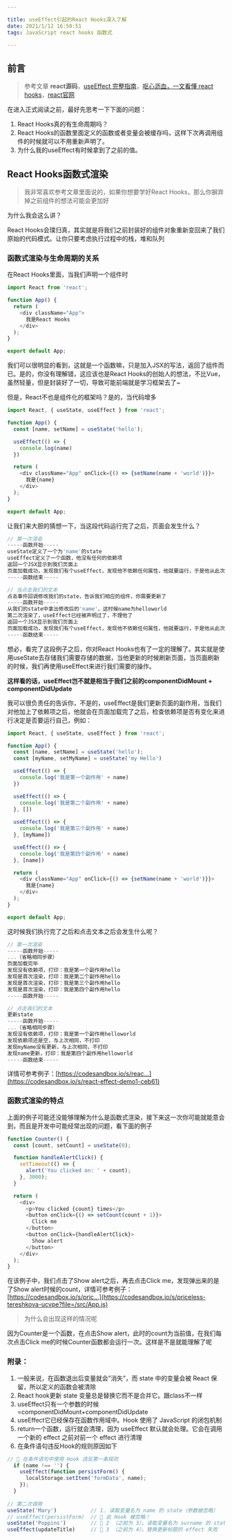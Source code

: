 ```yaml
---

title: useEffect引起的React Hooks深入了解
date: 2021/1/12 16:50:51 
tags: JavaScript react hooks 函数式

---
```


## 前言

> 参考文章 **react源码**，[useEffect 完整指南](https://overreacted.io/zh-hans/a-complete-guide-to-useeffect/)，[呕心沥血，一文看懂 react hooks](https://juejin.im/post/5d985deae51d4577f9285c2f)，[react官网](https://react.docschina.org/docs/hooks-intro.html)

在进入正式阅读之前，最好先思考一下下面的问题：

1. React Hooks真的有生命周期吗？
2. React Hooks的函数里面定义的函数或者变量会被缓存吗，这样下次再调用组件的时候就可以不用重新声明了。
3. 为什么我的useEffect有时候拿到了之前的值。

<!-- more -->

## React Hooks函数式渲染

> 我非常喜欢参考文章里面说的，如果你想要学好React Hooks，那么你摒弃掉之前组件的想法可能会更加好

为什么我会这么讲？

React Hooks会璞归真，其实就是将我们之前封装好的组件对象重新变回来了我们原始的代码模式。让你只要考虑执行过程中的栈，堆和队列

### 函数式渲染与生命周期的关系

在React Hooks里面，当我们声明一个组件时

```javascript
import React from 'react';

function App() {
  return (
    <div className="App">
      我是React Hooks
    </div>
  );
}

export default App;
```

我们可以很明显的看到，这就是一个函数嘛，只是加入JSX的写法，返回了组件而已。是的，你没有理解错，这应该也是React Hooks的创始人的想法，不比Vue，虽然轻量，但是封装好了一切，导致可能前端就是学习框架去了~

但是，React不也是组件化的框架吗？是的，当代码增多

```javascript
import React, { useState, useEffect } from 'react';

function App() {
  const [name, setName] = useState('hello');

  useEffect(() => {
    console.log(name)
  })

  return (
    <div className="App" onClick={() => {setName(name + 'world')}}>
      我是{name}
    </div>
  );
}

export default App;
```

让我们来大胆的猜想一下，当这段代码运行完了之后，页面会发生什么？

```javascript
// 第一次渲染
-----函数开始-----
useState定义了一个为'name'的state
useEffect定义了一个函数，他没有任何的依赖项
返回一个JSX显示到我们页面上
页面加载成功，发现我们有个useEffect，发现他不依赖任何属性，他就要运行，于是他从此次函数中拿到name-->打印hello
-----函数结束-----

// 当点击我们的文本
点击事件回调修改我们的state，告诉我们相应的组件，你需要更新了
-----函数开始-----
从我们的state中拿出修改后的'name'，这时候name为helloworld
第二次渲染了，useEffect已经被声明过了，不理他了
返回一个JSX显示到我们页面上
页面加载成功，发现我们有个useEffect，发现他不依赖任何属性，他就要运行，于是他从此次函数中拿到name-->打印helloworld
-----函数结束-----
```

想必，看完了这段例子之后，你对React Hooks也有了一定的理解了。其实就是使用useState去存储我们需要存储的数据，当他更新的时候刷新页面，当页面刷新的时候，我们再使用useEffect来进行我们需要的操作。

**这样看的话，useEffect岂不就是相当于我们之前的componentDidMount + componentDidUpdate**

我可以很负责任的告诉你，不是的，useEffect是我们更新页面的副作用，当我们对他加上了依赖项之后，他就会在页面加载完了之后，检查依赖项是否有变化来进行决定是否要运行自己，例如：

```javascript
import React, { useState, useEffect } from 'react';

function App() {
  const [name, setName] = useState('hello');
  const [myName, setMyName] = useState('my Hello')

  useEffect(() => {
    console.log('我是第一个副作用' + name)
  })

  useEffect(() => {
    console.log('我是第二个副作用' + name)
  }, [])
  
  useEffect(() => {
    console.log('我是第三个副作用' + name)
  }, [myName])

  useEffect(() => {
    console.log('我是第四个副作用' + name)
  }, [name])

  return (
    <div className="App" onClick={() => {setName(name + 'world')}}>
      我是{name}
    </div>
  );
}

export default App;
```

这时候我们执行完了之后和点击文本之后会发生什么呢？

```javascript
// 第一次渲染
-----函数开始-----
...（省略相同步骤）
页面加载完毕
发现没有依赖项，打印：我是第一个副作用hello
发现是首次渲染，打印：我是第二个副作用hello
发现是首次渲染，打印：我是第三个副作用hello
发现是首次渲染，打印：我是第四个副作用hello
-----函数开始-----

// 点击我们的文本
更新state
-----函数开始-----
...（省略相同步骤）
发现没有依赖项，打印：我是第一个副作用helloworld
发现依赖项还是空，与上次相同，不打印
发现myName没有更新，与上次相同，不打印
发现name更新，打印：我是第四个副作用helloworld
-----函数结束-----
```

详情可参考例子：[https://codesandbox.io/s/reac...](https://codesandbox.io/s/react-effect-demo1-ceb61)

### 函数式渲染的特点

上面的例子可能还没能够理解为什么是函数式渲染，接下来这一次你可能就能意会到，而且是开发中可能经常出现的问题，看下面的例子

```javascript
function Counter() {
  const [count, setCount] = useState(0);

  function handleAlertClick() {
    setTimeout(() => {
      alert('You clicked on: ' + count);
    }, 3000);
  }

  return (
    <div>
      <p>You clicked {count} times</p>
      <button onClick={() => setCount(count + 1)}>
        Click me
      </button>
      <button onClick={handleAlertClick}>
        Show alert
      </button>
    </div>
  );
}
```

在该例子中，我们点击了Show alert之后，再去点击Click me，发现弹出来的是了Show alert时候的count，详情可参考例子：[https://codesandbox.io/s/pric...](https://codesandbox.io/s/priceless-tereshkova-ucvpe?file=/src/App.js)

> 为什么会出现这样的情况呢

因为Counter是一个函数，在点击Show alert，此时的count为当前值，在我们每次点击Click me的时候Counter函数都会运行一次。这样是不是就能理解了呢

### 附录：

1. 一般来说，在函数退出后变量就会”消失”，而 state 中的变量会被 React 保留，所以定义的函数会被清除
2. React hook更新 state 变量总是替换它而不是合并它。跟class不一样
3. useEffect只有一个参数的时候=componentDidMount+componentDidUpdate
4. useEffect它已经保存在函数作用域中。Hook 使用了 JavaScript 的闭包机制
5. return一个函数，运行就会清理，因为 useEffect 默认就会处理。它会在调用一个新的 effect 之前对前一个 effect 进行清理
6. 在条件语句违反Hook的规则原因如下

```javascript
// 🔴 在条件语句中使用 Hook 违反第一条规则
  if (name !== '') {
    useEffect(function persistForm() {
      localStorage.setItem('formData', name);
    });
  }
  
// 第二次调用
useState('Mary')           // 1. 读取变量名为 name 的 state（参数被忽略）
// useEffect(persistForm)  // 🔴 此 Hook 被忽略！
useState('Poppins')        // 🔴 2 （之前为 3）。读取变量名为 surname 的 state 失败
useEffect(updateTitle)     // 🔴 3 （之前为 4）。替换更新标题的 effect 失败
```